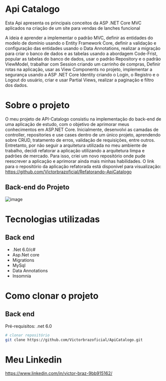 # Api Catalogo
Esta Api apresenta os principais conceitos da ASP .NET Core MVC aplicados na criação de um site para vendas de lanches funcional

A ideia é aprender a implementar o padrão MVC, definir as entidades do modelo de domínio usando o Entity Framework Core, definir a validação e configuração das entidades usando o Data Annotations, realizar a migração para criar o banco de dados e as tabelas usando a abordagem Code-Frist, popular as tabelas do banco de dados, usar o padrão Repository e o padrão ViewModel, trabalhar com Session criando um carrinho de compras, Definir rotas na aplicação, usar as View Components no projeto, implementar a segurança usando a ASP .NET Core Identity criando o Login, o Registro e o Logout do usuário, criar e usar Partial Views,  realizar a paginação e filtro dos dados.

# Sobre o projeto

O meu projeto de API-Catalogo consistiu na implementação do back-end de uma aplicação de estudo, com o objetivo de aprimorar meus conhecimentos em ASP.NET Core. Inicialmente, desenvolvi as camadas de controller, repositories e use cases dentro de um único projeto, aprendendo sobre CRUD, tratamento de erros, validação de requisições, entre outros. Entretanto, por não seguir a arquitetura utilizada no meu ambiente de trabalho, decidi refatorar a aplicação utilizando a arquitetura limpa e padrões de mercado. Para isso, criei um novo repositório onde pude reescrever a aplicação e aprimorar ainda mais minhas habilidades. O link para o repositório da aplicação refatorada está disponível para visualização: https://github.com/Victorbrazoficial/Refatorando-ApiCatalogo

## Back-end do Projeto
![image](https://user-images.githubusercontent.com/87781300/235482973-8303c4b9-f1c5-4572-a53f-8d4e62e57b03.png)

# Tecnologias utilizadas
## Back end
- .Net 6.0/c#
- Asp.Net core
- Migrations
- MySql
- Data Annotations
- Insomnia
# Como clonar o projeto

## Back end
Pré-requisitos: .net 6.0

```bash
# clonar repositório
git clone https://github.com/Victorbrazoficial/ApiCatalogo.git
```

# Meu Linkedin

https://www.linkedin.com/in/victor-braz-9bb915162/


